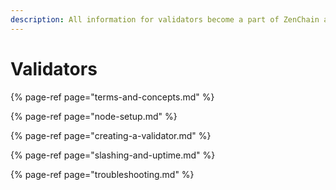 ```yaml
---
description: All information for validators become a part of ZenChain and earn reward
---
```


# Validators

{% page-ref page="terms-and-concepts.md" %}

{% page-ref page="node-setup.md" %}

{% page-ref page="creating-a-validator.md" %}

{% page-ref page="slashing-and-uptime.md" %}

{% page-ref page="troubleshooting.md" %}





